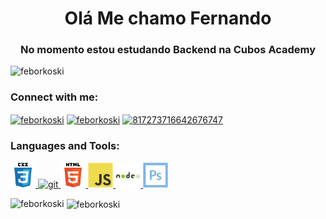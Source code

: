 <h1 align="center">Olá Me chamo Fernando</h1>
<h3 align="center">No momento estou estudando Backend na Cubos Academy</h3>

<p align="left"> <img src="https://komarev.com/ghpvc/?username=feborkoski&label=Profile%20views&color=0e75b6&style=flat-square" alt="feborkoski" /> </p>

<h3 align="left">Connect with me:</h3>
<p align="left">
<a href="https://linkedin.com/in/feborkoski" target="blank"><img align="center" src="https://raw.githubusercontent.com/rahuldkjain/github-profile-readme-generator/master/src/images/icons/Social/linked-in-alt.svg" alt="feborkoski" height="30" width="40" /></a>
<a href="https://instagram.com/feborkoski" target="blank"><img align="center" src="https://raw.githubusercontent.com/rahuldkjain/github-profile-readme-generator/master/src/images/icons/Social/instagram.svg" alt="feborkoski" height="30" width="40" /></a>
<a href="https://discord.gg/817273716642676747" target="blank"><img align="center" src="https://raw.githubusercontent.com/rahuldkjain/github-profile-readme-generator/master/src/images/icons/Social/discord.svg" alt="817273716642676747" height="30" width="40" /></a>
</p>

<h3 align="left">Languages and Tools:</h3>
<p align="left"> <a href="https://www.w3schools.com/css/" target="_blank" rel="noreferrer"> <img src="https://raw.githubusercontent.com/devicons/devicon/master/icons/css3/css3-original-wordmark.svg" alt="css3" width="40" height="40"/> </a> <a href="https://git-scm.com/" target="_blank" rel="noreferrer"> <img src="https://www.vectorlogo.zone/logos/git-scm/git-scm-icon.svg" alt="git" width="40" height="40"/> </a> <a href="https://www.w3.org/html/" target="_blank" rel="noreferrer"> <img src="https://raw.githubusercontent.com/devicons/devicon/master/icons/html5/html5-original-wordmark.svg" alt="html5" width="40" height="40"/> </a> <a href="https://developer.mozilla.org/en-US/docs/Web/JavaScript" target="_blank" rel="noreferrer"> <img src="https://raw.githubusercontent.com/devicons/devicon/master/icons/javascript/javascript-original.svg" alt="javascript" width="40" height="40"/> </a> <a href="https://nodejs.org" target="_blank" rel="noreferrer"> <img src="https://raw.githubusercontent.com/devicons/devicon/master/icons/nodejs/nodejs-original-wordmark.svg" alt="nodejs" width="40" height="40"/> </a> <a href="https://www.photoshop.com/en" target="_blank" rel="noreferrer"> <img src="https://raw.githubusercontent.com/devicons/devicon/master/icons/photoshop/photoshop-line.svg" alt="photoshop" width="40" height="40"/> </a> </p>

<p><img align="left" src="https://github-readme-stats.vercel.app/api/top-langs?username=feborkoski&show_icons=true&theme=dark&locale=en&layout=compact" alt="feborkoski" /></p>

<p>&nbsp;<img align="center" src="https://github-readme-stats.vercel.app/api?username=feborkoski&show_icons=true&theme=dark&locale=en" alt="feborkoski" /></p>
